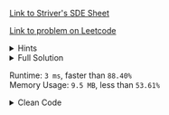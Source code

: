 [Link to Striver's SDE Sheet](https://takeuforward.org/interviews/strivers-sde-sheet-top-coding-interview-problems/)

[Link to problem on Leetcode](https://leetcode.com/problems/search-a-2d-matrix/)


<details><summary>Hints</summary>

* Think the matrix as a 1-D array. <br>
* During binary-search, how can you represent the mid as a cell of the matrix? <br>

</details>


<details><summary>Full Solution</summary>

Optimal Solution: TC = `O(logN)`, SC = `O(1)`

* We imagine the matrix as a 1-D array. <br>
* Preform binary-search with low set as `0` and high set as `n * m - 1`. <br>
* To find out which cell represents the mid, we can represent mid as row number `mid / m` and column number `mid % m`. <br>
* The rest is simple binary search. <br>
* If the mid represents the target, we return true, else we adjust the high or low depending on the value of mid and target and continue our search. <br>

</details>


Runtime: `3 ms`, faster than `88.40%`<br>
Memory Usage: `9.5 MB`, less than `53.61%`<br>


<details><summary>Clean Code</summary>

![](https://github.com/archishmanghos/code-images/blob/master/Leetcode/74.png)

</details>